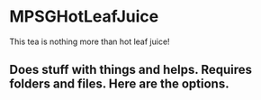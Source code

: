 # MPSGHotLeafJuice

This tea is nothing more than hot leaf juice! 

Does stuff with things and helps. Requires folders and files. Here are the options.
- 
